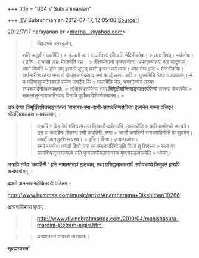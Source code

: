 +++
title = "004 V Subrahmanian"

+++
[[V Subrahmanian	2012-07-17, 12:05:08 [Source](https://groups.google.com/g/bvparishat/c/D75XBoV9Kts)]]



  
  

2012/7/17 narayanan er \<[drerna...@yahoo.com]()\>

  

> 
> > 
> > विद्वद्भ्यो नमस्कुर्वन्,  
>   
> राति ऊर्द्ध्वं गच्छतीति। रा इत्यतो डः। रः=तीक्ष्णः इति इति मेदिनीकोषः। > ततः क्विप्। सर्वलोपः। र् इति। र् चासौ अभ्रः मेघश्चेति रभ्रः। > तीक्ष्णमेघानां कृष्णवर्णतया भ्रमरकृष्णतया सह सादृश्यम्। आपो बिभर्ति > इति अप् इत्यतो डुभृञ् भरणे इत्यतः कप्रत्ययः। अभ्रः मेघः इति > मेदिनीकोषः।  
> अर्धनारीश्वरतया भगवतो देव्याश्चाभेदत्वाद् रम्यं कपर्द्दं तस्या अपि > युक्तमिति धिया व्याख्यातम्। न च महिषासुरमर्दनकाले रम्येण कपर्देन किं > फलमिति चेन्न, भगवदैक्येन तस्याः रम्यकपर्दिनीत्वरूपाक्षतेः, > शक्तिस्वरूपिण्या तया **त्रिमूर्तिशक्तिसङ्घातरूपिण्या** शक्त्या केवलयैव > सकलासुरनाशकारित्वाद् विनापि पूर्वोक्तविशेषणैरप्यलम्। >
> 
> > 

  
अत्र देव्याः त्रिमूर्तिशक्तिसङ्घातत्वं ’सचामर-रमा-वाणी-सव्यदक्षिणसेविता’ इत्यनेन नाम्ना प्रसिद्द्धं श्रीललितासहस्रनामावल्ल्याम् ।   

> 
> > 
> > तथापि न केवलेयं शक्तिस्वरूपा विश्वसौन्दर्यस्यापि पराकाष्ठेति > कविवाक्येभ्यो ध्वन्यते। उत वा कपर्दिनः शिवस्य स्त्री कपर्दिनी, रम्या > चासौ कपर्दिनी रम्यकपर्दिनीति वा सुवचम्। कपर्द्दो जटाजूटोऽस्त्यस्य। > इनिः। शिवः। इत्यमरकोषः।  
> रम्यो रमणीयः कपर्दी शिवो यया सा रम्यकपर्दिनी इति विग्रहे तु शिवस्य > स्वत एव सत्यशिवसुन्दररूपत्वे सति पुनारमणीयतादानस्य युक्त्यसहत्वाच्चेति > ध्येयम्।  
> > 
> > 

  
अत्रापि तत्रैव ’कपर्दिनी ’ इति नामसद्भावं द्रष्टव्यम्, तथा प्रसिद्धभास्करार्यैः स्वीयभाष्ये किमुक्तं इत्यपि अन्वेषणीयम् ।   

  
ब्र्ह्मश्री अनन्तरामदीक्षितवर्यैः पठितम् -  
  
<http://www.hummaa.com/music/artist/Anantharama+Dikshithar/19266>  
  
  
अन्यगायिकया कृतम् -  
  

> 
> > 
> > <http://www.divinebrahmanda.com/2010/04/mahishasura-mardini-stotram-aigiri.html>  
> > 
> > 



> 
> > 
> > धन्यमत्मानं मन्वानो नारायणः।  
> > 
> > 

  
सुब्रह्मण्यशर्मा  

